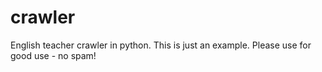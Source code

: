 crawler
=======

English teacher crawler in python.
This is just an example.
Please use for good use - no spam!
